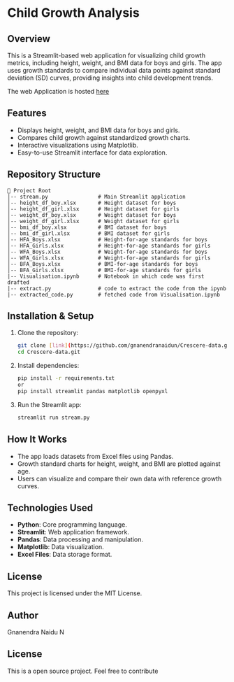 # Child Growth Analysis

## Overview
This is a Streamlit-based web application for visualizing child growth metrics, including height, weight, and BMI data for boys and girls. The app uses growth standards to compare individual data points against standard deviation (SD) curves, providing insights into child development trends.

The web Application is hosted [here](https://crescere.streamlit.app/)
## Features
- Displays height, weight, and BMI data for boys and girls.
- Compares child growth against standardized growth charts.
- Interactive visualizations using Matplotlib.
- Easy-to-use Streamlit interface for data exploration.

## Repository Structure
```
📂 Project Root
│-- stream.py                # Main Streamlit application
│-- height_df_boy.xlsx       # Height dataset for boys
│-- height_df_girl.xlsx      # Height dataset for girls
│-- weight_df_boy.xlsx       # Weight dataset for boys
│-- weight_df_girl.xlsx      # Weight dataset for girls
│-- bmi_df_boy.xlsx          # BMI dataset for boys
│-- bmi_df_girl.xlsx         # BMI dataset for girls
│-- HFA_Boys.xlsx            # Height-for-age standards for boys
│-- HFA_Girls.xlsx           # Height-for-age standards for girls
│-- WFA_Boys.xlsx            # Weight-for-age standards for boys
│-- WFA_Girls.xlsx           # Weight-for-age standards for girls
│-- BFA_Boys.xlsx            # BMI-for-age standards for boys
│-- BFA_Girls.xlsx           # BMI-for-age standards for girls
|-- Visualisation.ipynb      # Notebook in which code was first drafted
|-- extract.py               # code to extract the code from the ipynb
|-- extracted_code.py        # fetched code from Visualisation.ipynb
```

## Installation & Setup
1. Clone the repository:
   ```sh
   git clone [link](https://github.com/gnanendranaidun/Crescere-data.git)
   cd Crescere-data.git
   ```
2. Install dependencies:
   ```sh
   pip install -r requirements.txt
   or 
   pip install streamlit pandas matplotlib openpyxl
   ```
3. Run the Streamlit app:
   ```sh
   streamlit run stream.py
   ```

## How It Works
- The app loads datasets from Excel files using Pandas.
- Growth standard charts for height, weight, and BMI are plotted against age.
- Users can visualize and compare their own data with reference growth curves.

## Technologies Used
- **Python**: Core programming language.
- **Streamlit**: Web application framework.
- **Pandas**: Data processing and manipulation.
- **Matplotlib**: Data visualization.
- **Excel Files**: Data storage format.

## License
This project is licensed under the MIT License.

## Author
Gnanendra Naidu N

## License 
This is a open source project. Feel free to contribute


